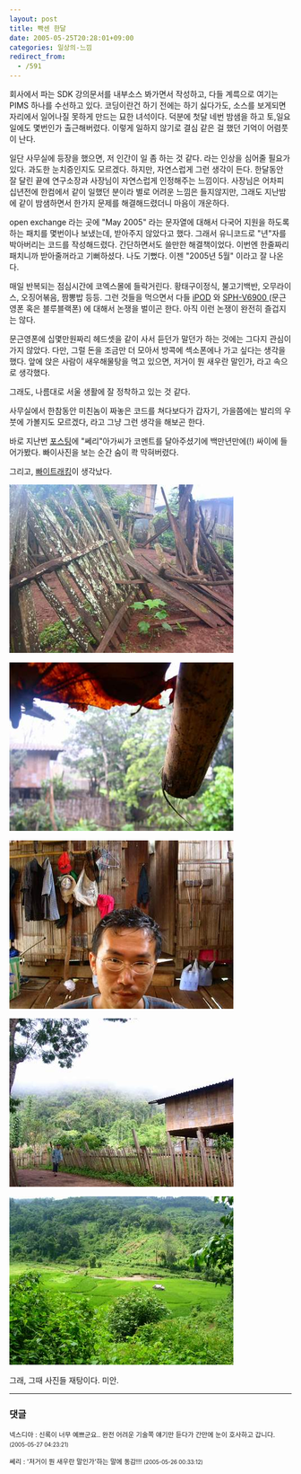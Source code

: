 ```yaml
---
layout: post
title: 빡센 한달
date: 2005-05-25T20:28:01+09:00
categories: 일상의-느낌
redirect_from:
  - /591
---
```


회사에서 파는 SDK 강의문서를 내부소스 봐가면서 작성하고, 다들 계륵으로 여기는 PIMS 하나를 수선하고 있다. 코딩이란건 하기 전에는 하기 싫다가도, 소스를 보게되면 자리에서 일어나질 못하게 만드는 묘한 녀석이다. 덕분에 첫달 네번 밤샘을 하고 토,일요일에도 몇번인가 출근해버렸다. 이렇게 일하지 않기로 결심 같은 걸 했던 기억이 어렴풋이 난다.

일단 사무실에 등장을 했으면, 저 인간이 일 좀 하는 것 같다. 라는 인상을 심어줄 필요가 있다. 과도한 눈치증인지도 모르겠다. 하지만, 자연스럽게 그런 생각이 든다. 한달동안 잘 달린 끝에 연구소장과 사장님이 자연스럽게 인정해주는 느낌이다. 사장님은 어차피 십년전에 한컴에서 같이 일했던 분이라 별로 어려운 느낌은 들지않지만, 그래도 지난밤에 같이 밤샘하면서 한가지 문제를 해결해드렸더니 마음이 개운하다.

open exchange 라는 곳에 "May 2005" 라는 문자열에 대해서 다국어 지원을 하도록 하는 패치를 몇번이나 보냈는데, 받아주지 않았다고 했다. 그래서 유니코드로 "년"자를 박아버리는 코드를 작성해드렸다. 간단하면서도 쓸만한 해결책이었다. 이번엔 한줄짜리 패치니까 받아줄꺼라고 기뻐하셨다. 나도 기뻤다. 이젠 "2005년 5월" 이라고 잘 나온다.

매일 반복되는 점심시간에 코엑스몰에 들락거린다. 황태구이정식, 불고기백반, 오무라이스, 오징어볶음, 짬뽕밥 등등. 그런 것들을 먹으면서 다들 <a href="http://jinto.pe.kr/427">iPOD</a> 와 <a href="http://juperion.egloos.com/1285919" target="bb">SPH-V6900 </a>(문근영폰 혹은 블루블랙폰) 에 대해서 논쟁을 벌이곤 한다. 아직 이런 논쟁이 완전히 즐겁지는 않다.

문근영폰에 십몇만원짜리 헤드셋을 같이 사서 듣던가 말던가 하는 것에는 그다지 관심이 가지 않았다. 다만, 그럴 돈을 조금만 더 모아서 방콕에 섹소폰에나 가고 싶다는 생각을 했다. 앞에 앉은 사람이 새우해물탕을 먹고 있으면, 저거이 뭔 새우란 말인가, 라고 속으로 생각했다.

그래도, 나름대로 서울 생활에 잘 정착하고 있는 것 같다.

사무실에서 한참동안 미친놈이 짜놓은 코드를 쳐다보다가 갑자기, 가을쯤에는 발리의 우붓에 가볼지도 모르겠다, 라고 그냥 그런 생각을 해보곤 한다.

바로 지난번 <a href="http://jinto.pe.kr/590">포스팅</a>에 "쎄리"아가씨가 코멘트를 달아주셨기에 백만년만에(!) 싸이에 들어가봤다. 빠이사진을 보는 순간 숨이 콱 막혀버렸다.

그리고, <a href="http://jinto.pe.kr/487">빠이트래킹</a>이 생각났다.

![ ](/assets/media/uploads_2005_05_PICT1521.jpg)

![ ](/assets/media/uploads_2005_05_PICT1527.jpg)

![ ](/assets/media/uploads_2005_05_PICT1537.jpg)

![ ](/assets/media/uploads_2005_05_PICT1548.jpg)

![ ](/assets/media/uploads_2005_05_PICT1578.jpg)

그래, 그때 사진들 재탕이다. 미안.

* * *

### 댓글



<!--- cmt:1010 --->
<!--- mail: --->
<!--- parent:0 --->

<small class=comment>넥스디아 : 신록이 너무 예쁘군요.. 완전 어려운 기술쪽 얘기만 듣다가 간만에 눈이 호사하고 갑니다. <small>(2005-05-27 04:23:21)</small></small>


<!--- cmt:1011 --->
<!--- mail: --->
<!--- parent:0 --->

<small class=comment>쎄리 : '저거이 뭔 새우란 말인가'하는 말에 동감!!! <small>(2005-05-26 00:33:12)</small></small>

